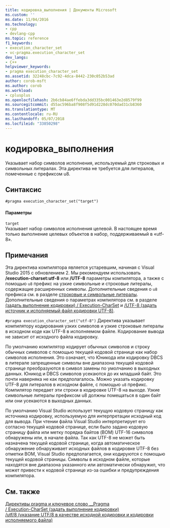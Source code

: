 ```yaml
---
title: кодировка_выполнения | Документы Microsoft
ms.custom: ''
ms.date: 11/04/2016
ms.technology:
- cpp
- devlang-cpp
ms.topic: reference
f1_keywords:
- execution_character_set
- vc-pragma.execution_character_set
dev_langs:
- C++
helpviewer_keywords:
- pragma execution_character_set
ms.assetid: 32248cbc-7c92-4dca-8442-230c052b53ad
author: corob-msft
ms.author: corob
ms.workload:
- cplusplus
ms.openlocfilehash: 2b6cb84ae6ffebda3dd335bc001463e2d8579f99
ms.sourcegitcommit: d55ac596ba8f908f5d91d228dc070dad31cb8360
ms.translationtype: MT
ms.contentlocale: ru-RU
ms.lasthandoff: 05/07/2018
ms.locfileid: "33850298"
---
```

# <a name="executioncharacterset"></a>кодировка_выполнения
Указывает набор символов исполнения, используемый для строковых и символьных литералах. Эта директива не требуется для литералов, помеченные с префиксом u8.  
  
## <a name="syntax"></a>Синтаксис  
  
```  
#pragma execution_character_set("target")  
```  
  
#### <a name="parameters"></a>Параметры  
 `target`  
 Указывает набор символов исполнения целевой. В настоящее время только выполнение целевых объектов в набор, поддерживаемый в «utf-8».  
  
## <a name="remarks"></a>Примечания  
 Эта директива компилятора является устаревшим, начиная с Visual Studio 2015 с обновлением 2. Мы рекомендуем использовать **/execution-charset:utf-8** или **/UTF-8** параметры компилятора, а также с помощью `u8` префикс на узкие символьные и строковые литералы, содержащие расширенных символы. Дополнительные сведения о `u8` префикса см. в разделе [строковые и символьные литералы](../cpp/string-and-character-literals-cpp.md). Дополнительные сведения о параметрах компилятора см. в разделе [(задать выполнение кодировки) / Execution-CharSet](../build/reference/execution-charset-set-execution-character-set.md) и [/UTF-8 (задать источник и исполняемый файл кодировки UTF-8)](../build/reference/utf-8-set-source-and-executable-character-sets-to-utf-8.md).  
  
 `#pragma execution_character_set("utf-8")` Директива указывает компилятору кодирования узких символов и узкие строковые литералы в исходном коде как UTF-8 в исполняемом файле. Кодирование вывода не зависит от исходного файла кодировку.  
  
 По умолчанию компилятор кодирует обычных символов и строку обычных символов с помощью текущей кодовой странице как набор символов исполнения. Это означает, что Юникода или кодировку DBCS в литерале запрещенные символы вне диапазона текущей кодовой странице преобразуются в символ замены по умолчанию в выходных данных. Юникод и DBCS символов усекаются до их младший байт. Это почти наверняка не как предполагалось. Можно указать кодировку UTF-8 для литералов в исходном файле, с помощью `u8` префикс. Компилятор передает эти строки в кодировке UTF-8 на выходе. Узкие символьные литералы префиксом u8 должны помещаться в один байт или они усекаются в выходных данных.  
  
 По умолчанию Visual Studio использует текущую кодовую страницу как источника кодировку, используемую для интерпретации исходный код для вывода. При чтении файла Visual Studio интерпретирует его согласно текущей кодовой странице, если было задано кодовую страницу файла или метку порядка байтов (BOM) UTF-16 символов обнаружены или, в начале файла. Так как UTF-8 не может быть назначена текущей кодовой странице, когда автоматическое обнаружение обнаруживает исходных файлов в кодировке UTF-8 без отметки BOM, Visual Studio предполагается, они кодируются с помощью текущей кодовой страницы. Символы в исходном файле, которые находятся вне диапазона указанного или автоматически обнаружил, что может привести к кодовой странице из-за ошибки и предупреждения компилятора.  
  
## <a name="see-also"></a>См. также  
 [Директивы pragma и ключевое слово __Pragma](../preprocessor/pragma-directives-and-the-pragma-keyword.md)   
 [/ Execution-CharSet (задать выполнение кодировки)](../build/reference/execution-charset-set-execution-character-set.md)   
 [/utf/8 (указание UTF/8 в качестве исходной кодировки и кодировки исполняемого файла)](../build/reference/utf-8-set-source-and-executable-character-sets-to-utf-8.md)